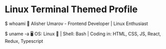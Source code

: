 # Linux Terminal Themed Profile

$ whoami
👤 Alisher Umarov - Frontend Developer | Linux Enthusiast

$ uname -a
🖥️ OS: Linux 🐧 | Shell: Bash | Coding in: HTML, CSS, JS, React, Redux, Typescript
